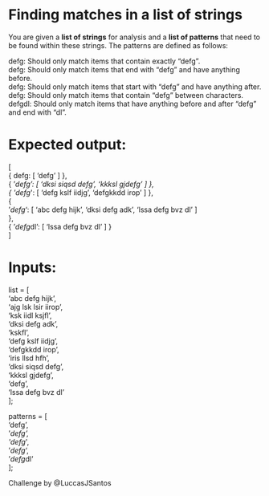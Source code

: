 <h1 class="code-line" data-line-start=0 data-line-end=1 ><a id="Finding_matches_in_a_list_of_strings_0"></a>Finding matches in a list of strings</h1>
<p class="has-line-data" data-line-start="2" data-line-end="3">You are given a <strong>list of strings</strong> for analysis and a <strong>list of patterns</strong> that need to be found within these strings. The patterns are defined as follows:</p>
<p class="has-line-data" data-line-start="4" data-line-end="9">defg: Should only match items that contain exactly “defg”.<br>
defg: Should only match items that end with “defg” and have anything before.<br>
defg: Should only match items that start with “defg” and have anything after.<br>
defg: Should only match items that contain “defg” between characters.<br>
defgdl: Should only match items that have anything before and after “defg” and end with “dl”.</p>
<h1 class="code-line" data-line-start=11 data-line-end=12 ><a id="Expected_output_11"></a>Expected output:</h1>
<p class="has-line-data" data-line-start="13" data-line-end="22">[<br>
{ defg: [ ‘defg’ ] },<br>
{ ’<em>defg’: [ ‘dksi siqsd defg’, ‘kkksl gjdefg’ ] },<br>
{ 'defg</em>': [ ‘defg kslf iidjg’, ‘defgkkdd irop’ ] },<br>
{<br>
’<em>defg</em>‘: [ ‘abc defg hijk’, ‘dksi defg adk’, ‘lssa defg bvz dl’ ]<br>
},<br>
{ ’<em>defg</em>dl’: [ ‘lssa defg bvz dl’ ] }<br>
]</p>
<h1 class="code-line" data-line-start=23 data-line-end=24 ><a id="Inputs_23"></a>Inputs:</h1>
<p class="has-line-data" data-line-start="25" data-line-end="39">list = [<br>
‘abc defg hijk’,<br>
‘ajg lsk lsir iirop’,<br>
‘ksk iidl ksjfl’,<br>
‘dksi defg adk’,<br>
‘kskfl’,<br>
‘defg kslf iidjg’,<br>
‘defgkkdd irop’,<br>
‘iris llsd hfh’,<br>
‘dksi siqsd defg’,<br>
‘kkksl gjdefg’,<br>
‘defg’,<br>
‘lssa defg bvz dl’<br>
];</p>
<p class="has-line-data" data-line-start="40" data-line-end="47">patterns = [<br>
‘defg’,<br>
’<em>defg’,<br>
'defg</em>',<br>
’<em>defg</em>‘,<br>
’<em>defg</em>dl’<br>
];</p>
<p class="has-line-data" data-line-start="49" data-line-end="50">Challenge by @LuccasJSantos</p>